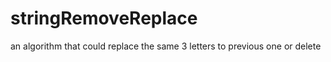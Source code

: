 # stringRemoveReplace
an algorithm that could replace the same 3 letters to previous one or delete 
